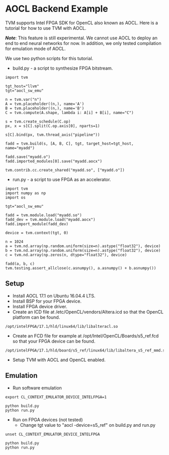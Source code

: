 <!--- Licensed to the Apache Software Foundation (ASF) under one -->
<!--- or more contributor license agreements.  See the NOTICE file -->
<!--- distributed with this work for additional information -->
<!--- regarding copyright ownership.  The ASF licenses this file -->
<!--- to you under the Apache License, Version 2.0 (the -->
<!--- "License"); you may not use this file except in compliance -->
<!--- with the License.  You may obtain a copy of the License at -->

<!---   http://www.apache.org/licenses/LICENSE-2.0 -->

<!--- Unless required by applicable law or agreed to in writing, -->
<!--- software distributed under the License is distributed on an -->
<!--- "AS IS" BASIS, WITHOUT WARRANTIES OR CONDITIONS OF ANY -->
<!--- KIND, either express or implied.  See the License for the -->
<!--- specific language governing permissions and limitations -->
<!--- under the License. -->

AOCL Backend Example
====================

TVM supports Intel FPGA SDK for OpenCL also known as AOCL.  Here is a tutorial for how to use TVM with AOCL.

***Note***: This feature is still experimental.  We cannot use AOCL to deploy an end to end neural networks for now.  In addition, we only tested compilation for emulation mode of AOCL.

We use two python scripts for this tutorial.

- build.py - a script to synthesize FPGA bitstream.
```
import tvm

tgt_host="llvm"
tgt="aocl_sw_emu"

n = tvm.var("n")
A = tvm.placeholder((n,), name='A')
B = tvm.placeholder((n,), name='B')
C = tvm.compute(A.shape, lambda i: A[i] + B[i], name="C")

s = tvm.create_schedule(C.op)
px, x = s[C].split(C.op.axis[0], nparts=1)

s[C].bind(px, tvm.thread_axis("pipeline"))

fadd = tvm.build(s, [A, B, C], tgt, target_host=tgt_host, name="myadd")

fadd.save("myadd.o")
fadd.imported_modules[0].save("myadd.aocx")

tvm.contrib.cc.create_shared("myadd.so", ["myadd.o"])
```

- run.py - a script to use FPGA as an accelerator.
```
import tvm
import numpy as np
import os

tgt="aocl_sw_emu"

fadd = tvm.module.load("myadd.so")
fadd_dev = tvm.module.load("myadd.aocx")
fadd.import_module(fadd_dev)

device = tvm.context(tgt, 0)

n = 1024
a = tvm.nd.array(np.random.uniform(size=n).astype("float32"), device)
b = tvm.nd.array(np.random.uniform(size=n).astype("float32"), device)
c = tvm.nd.array(np.zeros(n, dtype="float32"), device)

fadd(a, b, c)
tvm.testing.assert_allclose(c.asnumpy(), a.asnumpy() + b.asnumpy())
```

Setup
-----

- Install AOCL 17.1 on Ubuntu 16.04.4 LTS.
- Install BSP for your FPGA device.
- Install FPGA device driver.
- Create an ICD file at /etc/OpenCL/vendors/Altera.icd so that the OpenCL platform can be found.
```
/opt/intelFPGA/17.1/hld/linux64/lib/libalteracl.so
```
- Create an FCD file for example at /opt/Intel/OpenCL/Boards/s5_ref.fcd so that your FPGA device can be found.
```
/opt/intelFPGA/17.1/hld/board/s5_ref/linux64/lib/libaltera_s5_ref_mmd.so
```
- Setup TVM with AOCL and OpenCL enabled.

Emulation
---------

- Run software emulation
```
export CL_CONTEXT_EMULATOR_DEVICE_INTELFPGA=1

python build.py
python run.py
```

- Run on FPGA devices (not tested)
    - Change tgt value to "aocl -device=s5_ref" on build.py and run.py
```
unset CL_CONTEXT_EMULATOR_DEVICE_INTELFPGA

python build.py
python run.py
```
